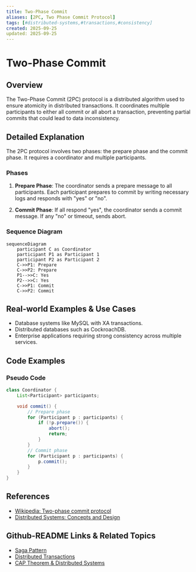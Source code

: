 ```yaml
---
title: Two-Phase Commit
aliases: [2PC, Two Phase Commit Protocol]
tags: [#distributed-systems,#transactions,#consistency]
created: 2025-09-25
updated: 2025-09-25
---
```


# Two-Phase Commit

## Overview

The Two-Phase Commit (2PC) protocol is a distributed algorithm used to ensure atomicity in distributed transactions. It coordinates multiple participants to either all commit or all abort a transaction, preventing partial commits that could lead to data inconsistency.

## Detailed Explanation

The 2PC protocol involves two phases: the prepare phase and the commit phase. It requires a coordinator and multiple participants.

### Phases

1. **Prepare Phase**: The coordinator sends a prepare message to all participants. Each participant prepares to commit by writing necessary logs and responds with "yes" or "no".

2. **Commit Phase**: If all respond "yes", the coordinator sends a commit message. If any "no" or timeout, sends abort.

### Sequence Diagram

```mermaid
sequenceDiagram
    participant C as Coordinator
    participant P1 as Participant 1
    participant P2 as Participant 2
    C->>P1: Prepare
    C->>P2: Prepare
    P1-->>C: Yes
    P2-->>C: Yes
    C->>P1: Commit
    C->>P2: Commit
```

## Real-world Examples & Use Cases

- Database systems like MySQL with XA transactions.
- Distributed databases such as CockroachDB.
- Enterprise applications requiring strong consistency across multiple services.

## Code Examples

### Pseudo Code

```java
class Coordinator {
    List<Participant> participants;

    void commit() {
        // Prepare phase
        for (Participant p : participants) {
            if (!p.prepare()) {
                abort();
                return;
            }
        }
        // Commit phase
        for (Participant p : participants) {
            p.commit();
        }
    }
}
```

## References

- [Wikipedia: Two-phase commit protocol](https://en.wikipedia.org/wiki/Two-phase_commit_protocol)
- [Distributed Systems: Concepts and Design](https://www.amazon.com/Distributed-Systems-Concepts-Design-5th/dp/0132143011)

## Github-README Links & Related Topics

- [Saga Pattern](../saga-pattern/README.md)
- [Distributed Transactions](../distributed-transactions/README.md)
- [CAP Theorem & Distributed Systems](../cap-theorem-and-distributed-systems/README.md)